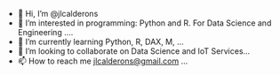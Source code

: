 - 👋 Hi, I’m @jlcalderons
- 👀 I’m interested in programming: Python and R. For Data Science and Engineering ....
- 🌱 I’m currently learning Python, R, DAX, M, ...
- 💞️ I’m looking to collaborate on Data Science and IoT Services...
- 📫 How to reach me jlcalderons@gmail.com ...

<!---
jlcalderons/jlcalderons is a ✨ special ✨ repository because its `README.md` (this file) appears on your GitHub profile.
You can click the Preview link to take a look at your changes.
--->
